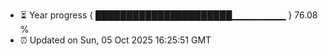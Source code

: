 - ⏳ Year progress { ██████████████████████▁▁▁▁▁▁▁▁ } 76.08 %
- ⏰ Updated on Sun, 05 Oct 2025 16:25:51 GMT

